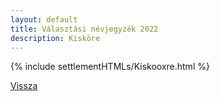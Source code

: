 ```yaml
---
layout: default
title: Választási névjegyzék 2022
description: Kisköre
---
```


{% include settlementHTMLs/Kiskooxre.html %}

[Vissza](../)